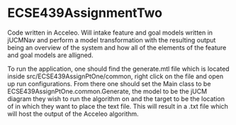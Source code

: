# ECSE439AssignmentTwo

Code written in Acceleo. Will intake feature and goal models written in jUCMNav and perform a model transformation with the resulting output being an overview of the system and how all of the elements of the feature and goal models are alligned.

To run the application, one should find the generate.mtl file which is located inside src/ECSE439AssignPtOne/common, right click on the file and open up run configurations. From there one should set the Main class to be ECSE439AssignPtOne.common.Generate, the model to be the jUCM diagram they wish to run the algorithm on and the target to be the location of in which they want to place the text file. This will result in a .txt file which will host the output of the Acceleo algorithm.

